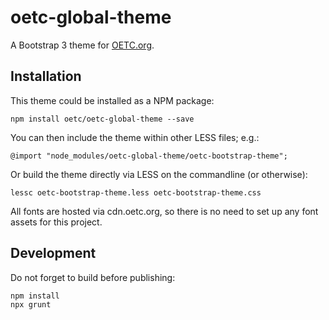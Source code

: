 # oetc-global-theme

A Bootstrap 3 theme for [OETC.org](https://oetc.org).

## Installation

This theme could be installed as a NPM package:

    npm install oetc/oetc-global-theme --save

You can then include the theme within other LESS files; e.g.:

    @import "node_modules/oetc-global-theme/oetc-bootstrap-theme";

Or build the theme directly via LESS on the commandline (or otherwise):

    lessc oetc-bootstrap-theme.less oetc-bootstrap-theme.css

All fonts are hosted via cdn.oetc.org, so there is no need to set up any font assets for this project.


## Development

Do not forget to build before publishing:

```
npm install
npx grunt
```